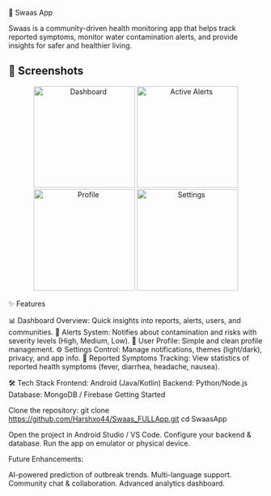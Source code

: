 🌱 Swaas App

Swaas is a community-driven health monitoring app that helps track reported symptoms, monitor water contamination alerts, and provide insights for safer and healthier living.

## 📸 Screenshots  

<p align="center">
  <img src="https://github.com/user-attachments/assets/3f2a8722-950f-4854-b871-67d0c0da872d" alt="Dashboard" width="200"/>
  <img src="https://github.com/user-attachments/assets/beb8759a-6783-46e1-9d9d-ce02c7cae23a" alt="Active Alerts" width="200"/>
  <img src="https://github.com/user-attachments/assets/925a748c-018e-46f0-9271-c8f2788cfae1" alt="Profile" width="200"/>
  <img src="https://github.com/user-attachments/assets/eca669f2-d6c6-4461-bb3a-8c00676a6857" alt="Settings" width="200"/>
</p>

✨ Features

📊 Dashboard Overview: Quick insights into reports, alerts, users, and communities.
🚨 Alerts System: Notifies about contamination and risks with severity levels (High, Medium, Low).
👤 User Profile: Simple and clean profile management.
⚙️ Settings Control: Manage notifications, themes (light/dark), privacy, and app info.
🦠 Reported Symptoms Tracking: View statistics of reported health symptoms (fever, diarrhea, headache, nausea).

🛠️ Tech Stack
Frontend: Android (Java/Kotlin)
Backend: Python/Node.js
Database: MongoDB / Firebase
 Getting Started

Clone the repository:
git clone https://github.com/Harshxo44/Swaas_FULLApp.git
cd SwaasApp


Open the project in Android Studio / VS Code.
Configure your backend & database.
Run the app on emulator or physical device.

 Future Enhancements:

AI-powered prediction of outbreak trends.
Multi-language support.
Community chat & collaboration.
Advanced analytics dashboard.
